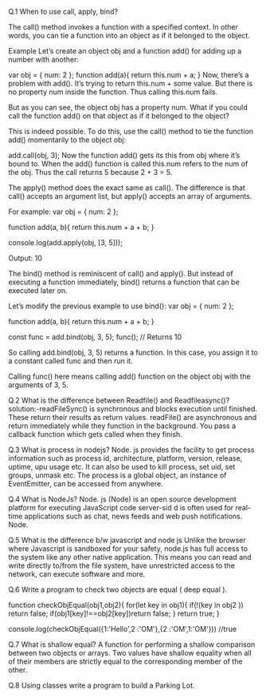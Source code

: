 Q.1 When to use call, apply, bind?


<!-- Call() Method in JavaScript -->

The call() method invokes a function with a specified context. In other words, you can tie a function into an object as if it belonged to the object.

Example
Let’s create an object obj and a function add() for adding up a number with another:

var obj = { num: 2 };
function add(a){
  return this.num + a;
}
Now, there’s a problem with add(). It’s trying to return this.num + some value. But there is no property num inside the function. Thus calling this.num fails.

But as you can see, the object obj has a property num. What if you could call the function add() on that object as if it belonged to the object?

This is indeed possible. To do this, use the call() method to tie the function add() momentarily to the object obj:

add.call(obj, 3);
Now the function add() gets its this from obj where it’s bound to.
When the add() function is called this.num refers to the num of the obj.
Thus the call returns 5 because 2 + 3 = 5.

<!--Apply() Method in JavaScript  -->

The apply() method does the exact same as call(). The difference is that call() accepts an argument list, but apply() accepts an array of arguments.

For example:
var obj = { num: 2 };

function add(a, b){
  return this.num + a + b;
}

console.log(add.apply(obj, [3, 5]));

Output: 10


<!-- Bind() Method in JavaScript -->

The bind() method is reminiscent of call() and apply(). But instead of executing a function immediately, bind() returns a function that can be executed later on.

Let’s modify the previous example to use bind():
var obj = { num: 2 };

function add(a, b){
  return this.num + a + b;
}

const func = add.bind(obj, 3, 5);
func(); // Returns 10

So calling add.bind(obj, 3, 5) returns a function. In this case, you assign it to a constant called func and then run it.

Calling func() here means calling add() function on the object obj with the arguments of 3, 5.

Q.2 What is the difference between Readfile() and Readfileasync()?
solution:-readFileSync() is synchronous and blocks execution until finished. These return their results as return values. readFile() are asynchronous and return immediately while they function in the background. You pass a callback function which gets called when they finish.

Q.3 What is process in nodejs?
Node. js provides the facility to get process information such as process id, architecture, platform, version, release, uptime, upu usage etc. It can also be used to kill process, set uid, set groups, unmask etc. The process is a global object, an instance of EventEmitter, can be accessed from anywhere.

Q.4 What is NodeJs?
Node. js (Node) is an open source development platform for executing JavaScript code server-sid
d is often used for real-time applications such as chat, news feeds and web push notifications. Node.

Q.5 What is the difference b/w javascript and node js
Unlike the browser where Javascript is sandboxed for your safety, node.js has full access to the system like any other native application. This means you can read and write directly to/from the file system, have unrestricted access to the network, can execute software and more. 

Q.6 Write a program to check two objects are equal ( deep equal ).

function checkObjEqual(obj1,obj2){
for(let key in obj1){
  if(!(key in obj2 )) return false;
  if(obj1[key]!==obj2[key])return false;
}
return true;
}

console.log(checkObjEqual({1:'Hello',2 :'OM'},{2 :'OM',1:'OM'})) //true

Q.7 What is shallow equal?
A function for performing a shallow comparison between two objects or arrays. Two values have shallow equality when all of their members are strictly equal to the corresponding member of the other.

Q.8 Using classes write a program to build a Parking Lot.